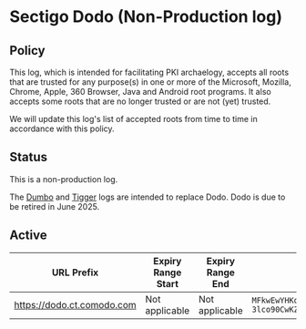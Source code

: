 # Sectigo Dodo (Non-Production log)

## Policy

This log, which is intended for facilitating PKI archaelogy, accepts all roots that are trusted for any purpose(s) in one or more of the Microsoft, Mozilla, Chrome, Apple, 360 Browser, Java and Android root programs. It also accepts some roots that are no longer trusted or are not (yet) trusted.

We will update this log's list of accepted roots from time to time in accordance with this policy.

## Status

This is a non-production log.

The [Dumbo](crt/dumbo) and [Tigger](crt/tigger) logs are intended to replace Dodo. Dodo is due to be retired in June 2025.

## Active

| URL Prefix | Expiry Range<br>Start | Expiry Range<br>End | Public Key (base64) |
|------------|-----------------------|---------------------|---------------------|
| https://dodo.ct.comodo.com | Not applicable | Not applicable | `MFkwEwYHKoZIzj0CAQYIKoZIzj0DAQcDQgAELPXCMfVjQ2oWSgrewu4fIW4Sfh`<br>`3lco90CwKZ061pvAI1eflh6c8ACE90pKM0muBDHCN+j0HV7scco4KKQPqq4A==` |
